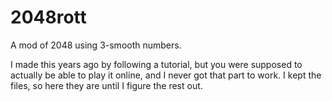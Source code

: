 # 2048rott
A mod of 2048 using 3-smooth numbers.

I made this years ago by following a tutorial, but you were supposed to actually be able to play it online, and I never got that part to work. I kept the files, so here they are until I figure the rest out.
